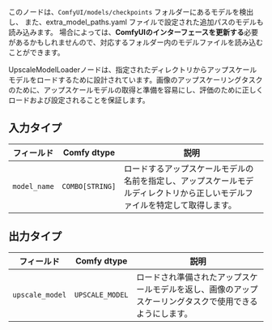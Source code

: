 このノードは、`ComfyUI/models/checkpoints` フォルダーにあるモデルを検出し、
また、extra_model_paths.yaml ファイルで設定された追加パスのモデルも読み込みます。
場合によっては、**ComfyUIのインターフェースを更新する**必要があるかもしれませんので、対応するフォルダー内のモデルファイルを読み込むことができます。

UpscaleModelLoaderノードは、指定されたディレクトリからアップスケールモデルをロードするために設計されています。画像のアップスケーリングタスクのために、アップスケールモデルの取得と準備を容易にし、評価のために正しくロードおよび設定されることを保証します。

## 入力タイプ

| フィールド       | Comfy dtype       | 説明                                                                       |
|----------------|-------------------|-----------------------------------------------------------------------------------|
| `model_name`   | `COMBO[STRING]`    | ロードするアップスケールモデルの名前を指定し、アップスケールモデルディレクトリから正しいモデルファイルを特定して取得します。 |

## 出力タイプ

| フィールド          | Comfy dtype         | 説明                                                              |
|-------------------|---------------------|--------------------------------------------------------------------------|
| `upscale_model`  | `UPSCALE_MODEL`     | ロードされ準備されたアップスケールモデルを返し、画像のアップスケーリングタスクで使用できるようにします。 |
